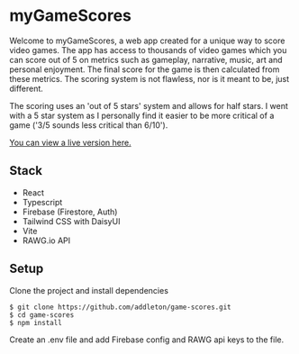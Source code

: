 # myGameScores

Welcome to myGameScores, a web app created for a unique way to score video games. The app has access to thousands of video games which you can score out of 5 on metrics such as gameplay, narrative, music, art and personal enjoyment. The final score for the game is then calculated from these metrics. The scoring system is not flawless, nor is it meant to be, just different.

The scoring uses an 'out of 5 stars' system and allows for half stars. I went with a 5 star system as I personally find it easier to be more critical of a game ('3/5 sounds less critical than 6/10').

[You can view a live version here.](https://game-scores-d5150.web.app/)

## Stack

* React
* Typescript
* Firebase (Firestore, Auth)
* Tailwind CSS with DaisyUI
* Vite
* RAWG.io API

## Setup

Clone the project and install dependencies

`$ git clone https://github.com/addleton/game-scores.git`  
`$ cd game-scores`  
`$ npm install`  

Create an .env file and add Firebase config and RAWG api keys to the file.
